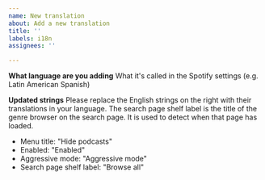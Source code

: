 ```yaml
---
name: New translation
about: Add a new translation
title: ''
labels: i18n
assignees: ''

---
```


**What language are you adding**
What it's called in the Spotify settings (e.g. Latin American Spanish)

**Updated strings**
Please replace the English strings on the right with their translations in your language. The search page shelf label is the title of the genre browser on the search page. It is used to detect when that page has loaded. 
- Menu title: "Hide podcasts"
- Enabled: "Enabled"
- Aggressive mode: "Aggressive mode"
- Search page shelf label: "Browse all" 
